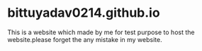 # bittuyadav0214.github.io
This is a website which made by me for test purpose to host the website.please forget the any mistake in my website.
